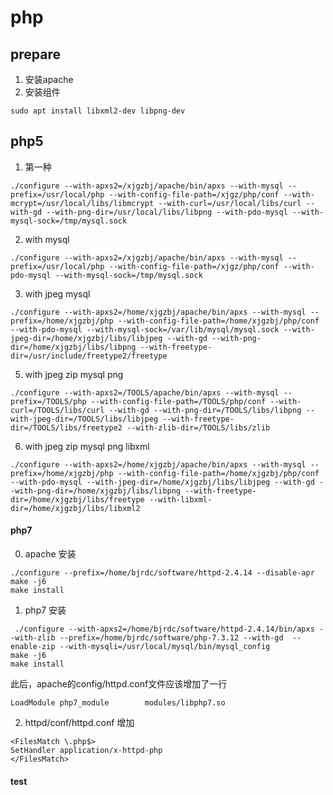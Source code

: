 php
==========
## prepare
1. 安装apache
2. 安装组件
```
sudo apt install libxml2-dev libpng-dev
```
## php5
1. 第一种
```
./configure --with-apxs2=/xjgzbj/apache/bin/apxs --with-mysql --prefix=/usr/local/php --with-config-file-path=/xjgz/php/conf --with-mcrypt=/usr/local/libs/libmcrypt --with-curl=/usr/local/libs/curl --with-gd --with-png-dir=/usr/local/libs/libpng --with-pdo-mysql --with-mysql-sock=/tmp/mysql.sock
```
2. with mysql
```
./configure --with-apxs2=/xjgzbj/apache/bin/apxs --with-mysql --prefix=/usr/local/php --with-config-file-path=/xjgz/php/conf --with-pdo-mysql --with-mysql-sock=/tmp/mysql.sock
```

3. with jpeg mysql
```
./configure --with-apxs2=/home/xjgzbj/apache/bin/apxs --with-mysql --prefix=/home/xjgzbj/php --with-config-file-path=/home/xjgzbj/php/conf --with-pdo-mysql --with-mysql-sock=/var/lib/mysql/mysql.sock --with-jpeg-dir=/home/xjgzbj/libs/libjpeg --with-gd --with-png-dir=/home/xjgzbj/libs/libpng --with-freetype-dir=/usr/include/freetype2/freetype
```
5.  with jpeg zip mysql  png
```
./configure --with-apxs2=/TOOLS/apache/bin/apxs --with-mysql --prefix=/TOOLS/php --with-config-file-path=/TOOLS/php/conf --with-curl=/TOOLS/libs/curl --with-gd --with-png-dir=/TOOLS/libs/libpng --with-jpeg-dir=/TOOLS/libs/libjpeg --with-freetype-dir=/TOOLS/libs/freetype2 --with-zlib-dir=/TOOLS/libs/zlib
```
6.  with jpeg zip mysql  png libxml
```
./configure --with-apxs2=/home/xjgzbj/apache/bin/apxs --with-mysql --prefix=/home/xjgzbj/php --with-config-file-path=/home/xjgzbj/php/conf --with-pdo-mysql --with-jpeg-dir=/home/xjgzbj/libs/libjpeg --with-gd --with-png-dir=/home/xjgzbj/libs/libpng --with-freetype-dir=/home/xjgzbj/libs/freetype --with-libxml-dir=/home/xjgzbj/libs/libxml2
```
#### php7
0. apache 安装
```
./configure --prefix=/home/bjrdc/software/httpd-2.4.14 --disable-apr
make -j6
make install
```
1. php7 安装
```
 ./configure --with-apxs2=/home/bjrdc/software/httpd-2.4.14/bin/apxs --with-zlib --prefix=/home/bjrdc/software/php-7.3.12 --with-gd  --enable-zip --with-mysqli=/usr/local/mysql/bin/mysql_config 
make -j6
make install
```
此后，apache的config/httpd.conf文件应该增加了一行
```
LoadModule php7_module        modules/libphp7.so
```
2. httpd/conf/httpd.conf
增加
```
<FilesMatch \.php$>
SetHandler application/x-httpd-php
</FilesMatch>
```
#### test
